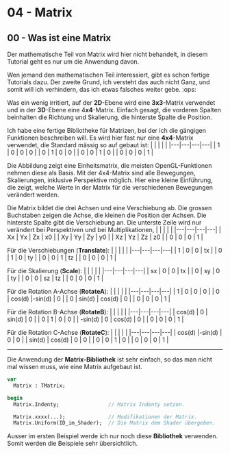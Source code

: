 # 04 - Matrix
## 00 - Was ist eine Matrix

Der mathematische Teil von Matrix wird hier nicht behandelt, in diesem Tutorial geht es nur um die Anwendung davon.

Wen jemand den mathematischen Teil interessiert, gibt es schon fertige Tutorials dazu.
Der zweite Grund, ich versteht das auch nicht Ganz, und somit will ich verhindern, das ich etwas falsches weiter gebe. :ops:

Was ein wenig irritiert, auf der <b>2D</b>-Ebene wird eine <b>3x3</b>-Matrix verwendet und in der <b>3D</b>-Ebene eine 4<b>x4</b>-Matrix.
Einfach gesagt, die vorderen Spalten beinhalten die Richtung und Skalierung, die hinterste Spalte die Position.

Ich habe eine fertige Bibliotheke für Matrizen, bei der ich die gängigen Funktionen beschreiben will.
Es wird hier fast nur eine <b>4x4</b>-Matrix verwendet, die Standard mässig so auf gebaut ist:
|  |  |  |  |
|---|---|---|---|
| 1 | 0 | 0 | 0 |
| 0 | 1 | 0 | 0 |
| 0 | 0 | 1 | 0 |
| 0 | 0 | 0 | 1 |

Die Abbildung zeigt eine Einheitsmatrix, die meisten OpenGL-Funktionen nehmen diese als Basis. Mit der 4x4-Matrix sind alle Bewegungen, Skalierungen, inklusive Perspektive möglich.
Hier eine kleine Einführung, die zeigt, welche Werte in der Matrix für die verschiedenen Bewegungen verändert werden.

Die Matrix bildet die drei Achsen und eine Verschiebung ab. Die grossen Buchstaben zeigen die Achse, die kleinen die Position der Achsen.
Die hinterste Spalte gibt die Verschiebung an. Die unterste Zeile wird nur verändert bei Perspektiven und bei Multiplikationen,
|  |  |  |  |
|---|---|---|---|
| Xx | Yx | Zx | x0 |
| Xy | Yy | Zy | y0 |
| Xz | Yz | Zz | z0 |
|  0 |  0 |  0 |  1 |


Für die Verschiebungen (<b>Translate</b>):
|  |  |  |  |
|---|---|---|---|
|  1 |  0 |  0 | tx |
|  0 |  1 |  0 | ty |
|  0 |  0 |  1 | tz |
|  0 |  0 |  0 |  1 |



Für die Skalierung (<b>Scale</b>):
|  |  |  |  |
|---|---|---|---|
| sx |  0 |  0 | tx |
|  0 | sy |  0 | ty |
|  0 |  0 | sz | tz |
|  0 |  0 |  0 |  1 |



Für die Rotation A-Achse (<b>RotateA</b>):
|  |  |  |  |
|---|---|---|---|
|    1   |    0   |    0   |    0   |
|    0   | cos(d) |-sin(d) |    0   |
|    0   | sin(d) | cos(d) |    0   |
|    0   |    0   |    0   |    1   |



Für die Rotation B-Achse (<b>RotateB</b>):
|  |  |  |  |
|---|---|---|---|
|  cos(d) |    0   | sin(d) |    0   |
|     0   |    1   |    0   |    0   |
| -sin(d) |    0   | cos(d) |    0   |
|     0   |    0   |    0   |    1   |



Für die Rotation C-Achse (<b>RotateC</b>):
|  |  |  |  |
|---|---|---|---|
| cos(d) |-sin(d) |    0   |    0   |
| sin(d) | cos(d) |    0   |    0   |
|    0   |    0   |    1   |    0   |
|    0   |    0   |    0   |    1   |

---
Die Anwendung der <b>Matrix-Bibliothek</b> ist sehr einfach, so das man nicht mal wissen muss, wie eine Matrix aufgebaut ist.

```pascal
var
  Matrix : TMatrix;

begin
  Matrix.Indenty;                // Matrix Indenty setzen.

  Matrix.xxxx(...);              // Modifikationen der Matrix.
  Matrix.Uniform(ID_im_Shader);  // Die Matrix dem Shader übergeben.
```

Ausser im ersten Beispiel werde ich nur noch diese <b>Bibliothek</b> verwenden. Somit werden die Beispiele sehr übersichtlich.

